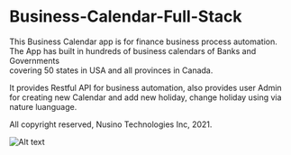 # Business-Calendar-Full-Stack
This Business Calendar app is for finance business process automation. The App has built in hundreds of business calendars of Banks and Governments  
covering 50 states in USA and all provinces in Canada.

It provides Restful API for business automation, also provides user Admin for creating new Calendar and add new holiday, change holiday using via nature luanguage.

All copyright reserved, Nusino Technologies Inc, 2021.

![Alt text](../doc/calendar_admin.png?raw=true "Calendar admin")

